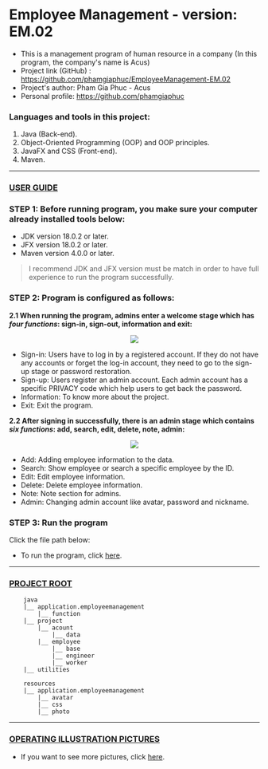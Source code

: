 # Employee Management - version: EM.02

- This is a management program of human resource in a company (In this program, the company's name is Acus)
- Project link (GitHub) : https://github.com/phamgiaphuc/EmployeeManagement-EM.02
- Project's author: Pham Gia Phuc - Acus
- Personal profile: https://github.com/phamgiaphuc

### Languages and tools in this project:

1. Java (Back-end).
2. Object-Oriented Programming (OOP) and OOP principles.
3. JavaFX and CSS (Front-end).
4. Maven.

-----------------------------------
<ins>

### USER GUIDE

</ins>

### STEP 1:  Before running program, you make sure your computer already installed tools below:

- JDK version 18.0.2 or later.
- JFX version 18.0.2 or later.
- Maven version 4.0.0 or later.

> I recommend JDK and JFX version must be match in order to have full experience to run the program successfully.

### STEP 2: Program is configured as follows:

**2.1 When running the program, admins enter a welcome stage which has _four functions_: sign-in, sign-out, information
and exit:**

<div align="center">
  <img src="https://drive.google.com/uc?id=17daugPsY7BaRCQvsQt2CpAd8drliOQm5">
</div>

- Sign-in: Users have to log in by a registered account. If they do not have any accounts or forget the log-in account,
  they need to go to the sign-up stage or password restoration.
- Sign-up: Users register an admin account. Each admin account has a specific PRIVACY code which help users to get back
  the password.
- Information: To know more about the project.
- Exit: Exit the program.

**2.2 After signing in successfully, there is an admin stage which contains _six functions_: add, search, edit, delete,
note, admin:**

<div align="center">
  <img src="https://drive.google.com/uc?id=1ddDtdugkbBZSFCwjxom13B6Kjaag3MYW">
</div>

- Add: Adding employee information to the data.
- Search: Show employee or search a specific employee by the ID.
- Edit: Edit employee information.
- Delete: Delete employee information.
- Note: Note section for admins.
- Admin: Changing admin account like avatar, password and nickname.

### STEP 3: Run the program

Click the file path below:

- To run the program, click [here](src/main/java/application/employeemanagement/Welcome.java).

-----------------------------------
<ins>

### PROJECT ROOT

</ins>

```
    java
    |__ application.employeemanagement
        |__ function
    |__ project
        |__ acount
            |__ data
        |__ employee
            |__ base
            |__ engineer
            |__ worker
    |__ utilities
    
    resources
    |__ application.employeemanagement
        |__ avatar
        |__ css
        |__ photo
```

-----------------------------------
<ins>

### OPERATING ILLUSTRATION PICTURES

</ins>

- If you want to see more pictures, click [here](src/main/resources/readme/SHOWME.md).

